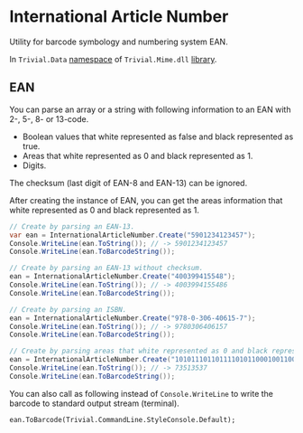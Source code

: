 # International Article Number

Utility for barcode symbology and numbering system EAN.

In `Trivial.Data` [namespace](../) of `Trivial.Mime.dll` [library](../../).

## EAN

You can parse an array or a string with following information to an EAN with 2-, 5-, 8- or 13-code.

- Boolean values that white represented as false and black represented as true.
- Areas that white represented as 0 and black represented as 1.
- Digits.

The checksum (last digit of EAN-8 and EAN-13) can be ignored.

After creating the instance of EAN, you can get the areas information that white represented as 0 and black represented as 1.

```csharp
// Create by parsing an EAN-13.
var ean = InternationalArticleNumber.Create("5901234123457");
Console.WriteLine(ean.ToString()); // -> 5901234123457
Console.WriteLine(ean.ToBarcodeString());

// Create by parsing an EAN-13 without checksum.
ean = InternationalArticleNumber.Create("400399415548");
Console.WriteLine(ean.ToString()); // -> 4003994155486
Console.WriteLine(ean.ToBarcodeString());

// Create by parsing an ISBN.
ean = InternationalArticleNumber.Create("978-0-306-40615-7");
Console.WriteLine(ean.ToString()); // -> 9780306406157
Console.WriteLine(ean.ToBarcodeString());

// Create by parsing areas that white represented as 0 and black represented as 1.
ean = InternationalArticleNumber.Create("1010111011011110101100010011001010101000010100111010000101000100101");
Console.WriteLine(ean.ToString()); // -> 73513537
Console.WriteLine(ean.ToBarcodeString());
```

You can also call as following instead of `Console.WriteLine` to write the barcode to standard output stream (terminal).

```charp
ean.ToBarcode(Trivial.CommandLine.StyleConsole.Default);
```
